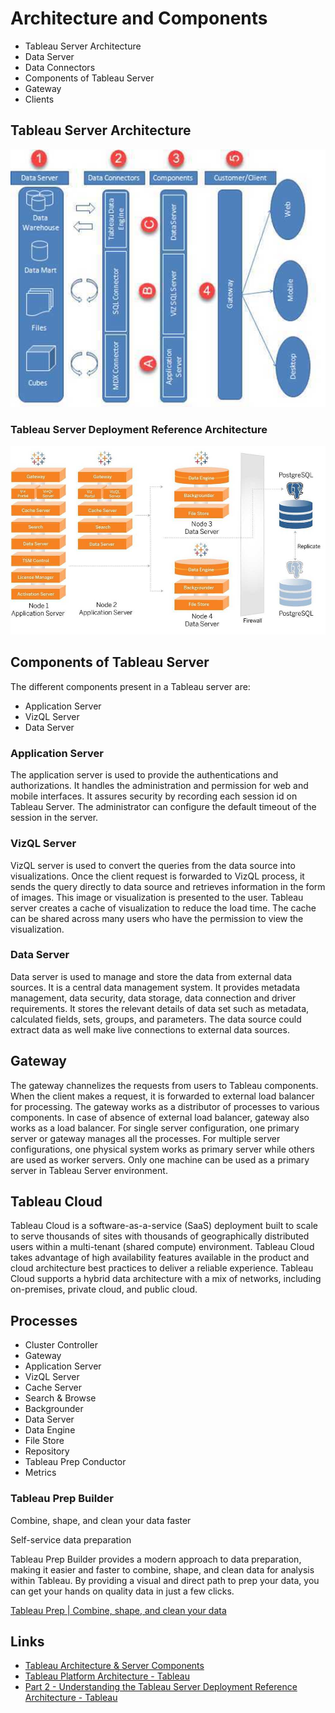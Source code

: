 # Architecture and Components

- Tableau Server Architecture
- Data Server
- Data Connectors
- Components of Tableau Server
- Gateway
- Clients

## Tableau Server Architecture

![tableau-architecture-diagram](../../../media/Pasted%20image%2020230714180101.jpg)

### Tableau Server Deployment Reference Architecture

![tableau-server-deployment-reference-architecture](../../../media/Pasted%20image%2020230714180337.jpg)

## Components of Tableau Server

The different components present in a Tableau server are:

- Application Server
- VizQL Server
- Data Server

### Application Server

The application server is used to provide the authentications and authorizations. It handles the administration and permission for web and mobile interfaces. It assures security by recording each session id on Tableau Server. The administrator can configure the default timeout of the session in the server.

### VizQL Server

VizQL server is used to convert the queries from the data source into visualizations. Once the client request is forwarded to VizQL process, it sends the query directly to data source and retrieves information in the form of images. This image or visualization is presented to the user. Tableau server creates a cache of visualization to reduce the load time. The cache can be shared across many users who have the permission to view the visualization.

### Data Server

Data server is used to manage and store the data from external data sources. It is a central data management system. It provides metadata management, data security, data storage, data connection and driver requirements. It stores the relevant details of data set such as metadata, calculated fields, sets, groups, and parameters. The data source could extract data as well make live connections to external data sources.

## Gateway

The gateway channelizes the requests from users to Tableau components. When the client makes a request, it is forwarded to external load balancer for processing. The gateway works as a distributor of processes to various components. In case of absence of external load balancer, gateway also works as a load balancer. For single server configuration, one primary server or gateway manages all the processes. For multiple server configurations, one physical system works as primary server while others are used as worker servers. Only one machine can be used as a primary server in Tableau Server environment.

## Tableau Cloud

Tableau Cloud is a software-as-a-service (SaaS) deployment built to scale to serve thousands of sites with thousands of geographically distributed users within a multi-tenant (shared compute) environment. Tableau Cloud takes advantage of high availability features available in the product and cloud architecture best practices to deliver a reliable experience. Tableau Cloud supports a hybrid data architecture with a mix of networks, including on-premises, private cloud, and public cloud.

## Processes

- Cluster Controller
- Gateway
- Application Server
- VizQL Server
- Cache Server
- Search & Browse
- Backgrounder
- Data Server
- Data Engine
- File Store
- Repository
- Tableau Prep Conductor
- Metrics

### Tableau Prep Builder

Combine, shape, and clean your data faster

Self-service data preparation

Tableau Prep Builder provides a modern approach to data preparation, making it easier and faster to combine, shape, and clean data for analysis within Tableau. By providing a visual and direct path to prep your data, you can get your hands on quality data in just a few clicks.

[Tableau Prep | Combine, shape, and clean your data](https://www.tableau.com/products/prep)

## Links

- [Tableau Architecture & Server Components](https://www.guru99.com/tableau-architecture.html)
- [Tableau Platform Architecture - Tableau](https://help.tableau.com/current/blueprint/en-us/bp_server_architecture.htm)
- [Part 2 - Understanding the Tableau Server Deployment Reference Architecture - Tableau](https://help.tableau.com/current/guides/enterprise-deployment/en-us/edg_part2.htm)

